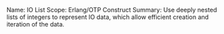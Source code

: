 Name:     IO List
Scope:    Erlang/OTP Construct
Summary:  Use deeply nested lists of integers to represent IO data, which
          allow efficient creation and iteration of the data.

